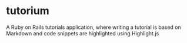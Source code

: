 tutorium
========

A Ruby on Rails tutorials application, where writing a tutorial is based on Markdown and code snippets are highlighted using Highlight.js
